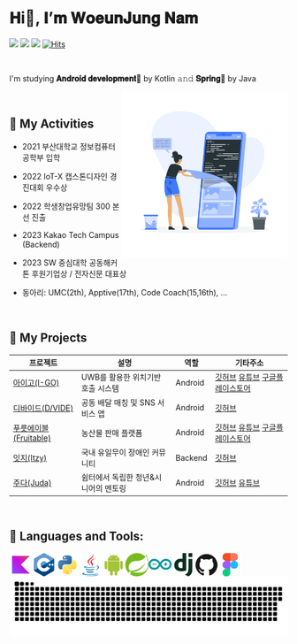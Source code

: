 # 𝐇i👋, 𝐈’𝐦 𝐖𝐨𝐞𝐮𝐧𝐉𝐮𝐧𝐠 𝐍𝐚𝐦 
<a href="https://www.instagram.com/1_jeongg/">![](https://img.shields.io/badge/Instagram-D31C46?style=flat-square&logo=Instagram&logoColor=white)</a>
<a href="mailto:leena0912@pusan.ac.kr">![](https://img.shields.io/badge/Gmail-D14836?style=flat-square&logo=Gmail&logoColor=white)</a>
<a href="https://solved.ac/profile/leena0912">[![](http://mazassumnida.wtf/api/mini/generate_badge?boj=leena0912)](https://solved.ac/leena0912)</a>
[![Hits](https://hits.seeyoufarm.com/api/count/incr/badge.svg?url=https%3A%2F%2Fgithub.com%2F1jeongg&count_bg=%2379C83D&title_bg=%23555555&icon=&icon_color=%23E7E7E7&title=hits&edge_flat=false)](https://hits.seeyoufarm.com)

<br>

I'm studying **𝐀𝐧𝐝𝐫𝐨𝐢𝐝 𝐝𝐞𝐯𝐞𝐥𝐨𝐩𝐦𝐞𝐧𝐭🤖** by Kotlin 𝚊𝚗𝚍 **𝐒𝐩𝐫𝐢𝐧𝐠🌸** by Java

<img align="right" alt="IMG" src="https://raw.githubusercontent.com/1jeongg/1jeongg/main/img/android.png" width="300px"/>

<br>

## 👀 My Activities
- 2021 부산대학교 정보컴퓨터공학부 입학

- 2022 IoT-X 캡스톤디자인 경진대회 우수상

- 2022 학생창업유망팀 300 본선 진출

- 2023 Kakao Tech Campus (Backend)

- 2023 SW 중심대학 공동해커톤 후원기업상 / 전자신문 대표상

- 동아리: UMC(2th), Apptive(17th), Code Coach(15,16th), ...

<br>

## 📁 My Projects
|프로젝트|설명|역할|기타주소|
|--------|----|---|--------|
|[아이고(I-GO)](https://unmarred-belief-362.notion.site/IGO-UWB-e0a47b1eebb7448db78db0fefc6d49e6?pvs=4)|UWB를 활용한 위치기반 호출 시스템| Android | [깃허브](https://github.com/igo-organization/igo-Android) [유튜브](https://www.youtube.com/watch?v=-5HdFFgwsoU) [구글플레이스토어](https://play.google.com/store/apps/details?id=com.igoapp.i_go) 
|[디바이드(D/VIDE)](https://d-vide.vercel.app/)|공동 배달 매칭 및 SNS 서비스 앱|Android| [깃허브](https://github.com/D-VIDE/D-VIDE_Android)
|[푸릇에이블(Fruitable)](https://unmarred-belief-362.notion.site/Fruitable-2938753d40af4c8aa6f575e471a6670c?pvs=4)|농산물 판매 플랫폼|Android| [깃허브](https://github.com/ApptiveDev/apptive-17th-fruitable-frontend) [유튜브](https://www.youtube.com/watch?v=BSc7iKM321Q) [구글플레이스토어](https://play.google.com/store/apps/details?id=com.fruitable.Fruitable&pli=1) 
|[잇지(Itzy)](https://www.notion.so/Itzy-673c0d662c2b42739400df58c7e6536f?pvs=4)|국내 유일무이 장애인 커뮤니티 |Backend| [깃허브](https://github.com/Itzy300/ItzyServer)
|[주다(Juda)](https://unmarred-belief-362.notion.site/91fd1cb009714659b9f66ac892288185?pvs=4)|쉼터에서 독립한 청년&시니어의 멘토링|Android | [깃허브](https://github.com/1jeongg/Juda-Kotlin) [유튜브](https://www.youtube.com/shorts/HmVXBLog6jI)

<br>

## 🔨 Languages and Tools:
<a href="https://kotlinlang.org/" target="_blank"> <img align="left" src="https://github.com/devicons/devicon/blob/master/icons/kotlin/kotlin-original.svg" alt="kotlin" height="42px"/> </a> 
<a href="https://cplusplus.com/" target="_blank"> <img align="left" src="https://github.com/devicons/devicon/blob/master/icons/cplusplus/cplusplus-original.svg" alt="cplusplus" height="42px"/> </a> 
<a href="https://www.python.org" target="_blank"><img align="left" alt="Python" height ="42px" src="https://github.com/devicons/devicon/blob/master/icons/python/python-original.svg"></a>
<a href="https://www.java.com/ko/" target="_blank"> <img align="left" src="https://github.com/devicons/devicon/blob/master/icons/java/java-original.svg" alt="java" height="42px"/> </a> 
<a href="https://developer.android.com/?hl=ko" target="_blank"> <img align="left" src="https://github.com/devicons/devicon/blob/master/icons/android/android-original.svg" alt="android" height="42px"/> </a> 
<a href="https://spring.io/" target="_blank"> <img align="left" src="https://github.com/devicons/devicon/blob/master/icons/spring/spring-original.svg" alt="Spring" height="42px"/> </a> 
<a href="https://www.arduino.cc/" target="_blank"><img align="left" alt="Arduino" height ="42px" src="https://github.com/devicons/devicon/blob/master/icons/arduino/arduino-original.svg"></a>
<a href="https://www.djangoproject.com/" target="_blank"> <img align="left" src="https://github.com/devicons/devicon/blob/master/icons/django/django-plain.svg" alt="Django" height="42px"/> </a> 
<a href="https://www.github.com/" target="_blank"><img align="left" alt="Github" height ="42px" src="https://github.com/devicons/devicon/blob/master/icons/github/github-original.svg"></a>
<a href="https://www.figma.com/" target="_blank"><img align="left" alt="Figma" height ="42px" src="https://github.com/devicons/devicon/blob/master/icons/figma/figma-original.svg"></a>

![snake gif](https://github.com/1jeongg/1jeongg/blob/output/github-contribution-grid-snake-dark.svg)
